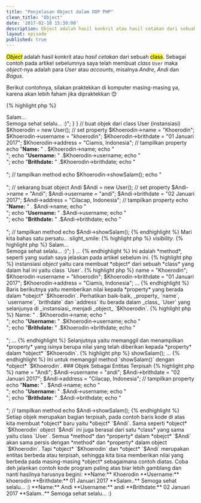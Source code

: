 ```yaml
---
title: "Penjelasan Object dalam OOP PHP"
clean_title: "Object"
date: '2017-02-10 15:30:00'
description: Object adalah hasil konkrit atau hasil cetakan dari sebuah class. Sebagai contoh pada artikel sebelumnya saya telah membuat class User maka object-nya adalah para User atau account
layout: episode
published: true
---
```


<mark><em>Object</em></mark> adalah hasil konkrit atau *hasil cetakan* dari sebuah <mark>class</mark>. Sebagai contoh pada artikel sebelumnya saya telah membuat *class* `User` maka *object*-nya adalah para *User* atau *accounts*, misalnya *Andre*, *Andi* dan *Bagus*.

Berikut contohnya, silakan praktekkan di komputer masing-masing ya, karena akan lebih faham jika dipraktekkan :blush:

{% highlight php %}
<?php
class User {
    var $name;
    var $username;
    var $brithdate;
    var $address;

    function showSalam()
    {
        echo "<b>Salam...</b><br />Semoga sehat selalu... :)";
    }
}

// buat objek dari class User (instansiasi)
$Khoerodin = new User();

// set property
$Khoerodin->name = "Khoerodin";
$Khoerodin->username = "khoerodin";
$Khoerodin->brithdate = "01 Januari 2017";
$Khoerodin->address = "Ciamis, Indonesia";

// tampilkan property
echo "<b>Name:</b> " . $Khoerodin->name;
echo "<br />";
echo "<b>Username:</b> " .$Khoerodin->username;
echo "<br />";
echo "<b>Brithdate:</b> " .$Khoerodin->brithdate;
echo "<br /><br />";

// tampilkan method
echo $Khoerodin->showSalam();
echo "<br /><br />";

// sekarang buat object Andi
$Andi = new User();

// set property
$Andi->name = "Andi";
$Andi->username = "andi";
$Andi->brithdate = "02 Januari 2017";
$Andi->address = "Cilacap, Indonesia";

// tampilkan property
echo "<b>Name:</b> " . $Andi->name;
echo "<br />";
echo "<b>Username:</b> " .$Andi->username;
echo "<br />";
echo "<b>Brithdate:</b> " .$Andi->brithdate;
echo "<br /><br />";

// tampilkan method
echo $Andi->showSalam();
{% endhighlight %}

Mari kita bahas satu persatu.. :slight_smile:

{% highlight php %}
<?php
class User {
...
{% endhighlight %}

Ini adalah mendefinisikan *class* baru dengan nama `User`, diikuti pembuka kurung kurawal untuk mengawali *class* dan tentunya pada baris terakhir akan ditutup oleh penutup kurung kurawal.

{% highlight php %}
<?php
...
    var $name;
    var $username;
    var $brithdate;
    var $address;
...
{% endhighlight %}

Baris selanjutnya ialah mendefinisikan *property*, dengan didahului menggunakan *keyword* `var`. Selain *keyword* `var` bisa saja menggunakan *keyword* `public` atau `protected` atau `private`, tapi di sini saya menggunakan `var`. Dalam artikel ini bisa kita abaikan saja pertanyaan *Apa sih fungsi var, public, protected dan private* Karena bahasan mengenai keyword `public`, `protected` dan `private` akan dibahas dalam artikel tersendiri yaitu tentang <mark><em>visibility</em></mark>.

{% highlight php %}
<?php
...
    function showSalam()
    {
        echo "<b>Salam...</b><br />Semoga sehat selalu... :)";
    }
...
{% endhighlight %}

Ini adalah *method*, seperti yang sudah saya jelaskan pada artikel sebelum ini.

{% highlight php %}
<?php
...
$Khoerodin = new User();
...
{% endhighlight %}

Nah ini adalah <mark>instansiasi <em>object</em></mark> yaitu cara membuat *object* dari sebuah *class* yang dalam hal ini yaitu class `User`.

{% highlight php %}
<?php
...
$Khoerodin->name = "Khoerodin";
$Khoerodin->username = "khoerodin";
$Khoerodin->brithdate = "01 Januari 2017";
$Khoerodin->address = "Ciamis, Indonesia";
...
{% endhighlight %}

Baris berikutnya yaitu memberikan nilai kepada *property* yang berada dalam *obejct* `$Khoerodin`. Perhatikan baik-baik, _property_ `name`, `username`, `brithdate` dan `address` itu berada dalam _class_ `User` yang selanjunya di _instansiasi_ menjadi _object_ `$Khoerodin`.

{% highlight php %}
<?php
...
echo "<b>Name:</b> " . $Khoerodin->name;
echo "<br />";
echo "<b>Username:</b> " .$Khoerodin->username;
echo "<br />";
echo "<b>Brithdate:</b> " .$Khoerodin->brithdate;
echo "<br /><br />";
...
{% endhighlight %}

Selanjutnya yaitu memanggil dan menampilkan *property* yang isinya berupa nilai yang telah diberikan kepada *property* dalam *object* `$Khoerodin`.

{% highlight php %}
<?php
...
echo $Khoerodin->showSalam();
...
{% endhighlight %}

Ini untuk memanggil method `showSalam()` dengan *object* `$Khoerodin`.

### Objek Sebagai Entitas Terpisah
{% highlight php %}
<?php
// sekarang buat object Andi
$Andi = new User();

// set property
$Andi->name = "Andi";
$Andi->username = "andi";
$Andi->brithdate = "02 Januari 2017";
$Andi->address = "Cilacap, Indonesia";

// tampilkan property
echo "<b>Name:</b> " . $Andi->name;
echo "<br />";
echo "<b>Username:</b> " .$Andi->username;
echo "<br />";
echo "<b>Brithdate:</b> " .$Andi->brithdate;
echo "<br /><br />";

// tampilkan method
echo $Andi->showSalam();
{% endhighlight %}

Setiap objek merupakan bagian terpisah, pada contoh baris kode di atas kita membuat *object* baru yaitu *obejct* `$Andi`. Sama seperti *object* `$Khoerodin` object `$Andi` ini juga berasal dari satu *class* yang sama yaitu class `User`. Semua *method* dan *property* dalam *obejct* `$Andi` akan sama persis dengan *method* dan *property* dalam object `$Khoerodin`. Tapi *object* `$Khoerodin` dan *object* `$Andi` merupakan entitas berbeda atau terpisah, sehingga kita bisa memberikan nilai yang berbeda pada masing-masing *object* sebagaimana contoh diatas. Coba deh jalankan contoh kode program paling atas biar lebih gamblang dan nanti hasilnya harusnya begini:

**Name:** Khoerodin  
**Username:** khoerodin  
**Brithdate:** 01 Januari 2017  

**Salam..**  
Semoga sehat selalu... :)  

**Name:** Andi  
**Username:** andi  
**Brithdate:** 02 Januari 2017  

**Salam..**  
Semoga sehat selalu... :)